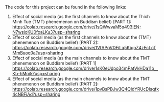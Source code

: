 The code for this project can be found in the following links: 

1. Effect of social media (as the first channels to know about the Thich Minh Tue (TMT) phenemenon on Buddism belief) [PART 1]: https://colab.research.google.com/drive/1sQWwvaM5p493IEN-N7wsjoKU0fxaLKu3?usp=sharing
2. Effect of social media (as the first channels to know about the (TMT) phenemenon on Buddism belief) [PART 2]: https://colab.research.google.com/drive/1VtAPpVDFiLq5KiqnZ4zEcLcTMmBuoe0a?usp=sharing
3. Effect of social media (as the main channels to know about the TMT phenemenon on Buddism belief) [PART 1] https://colab.research.google.com/drive/1sK0eUdpo34mPatVkHDa11b__Kb-hMqi5?usp=sharing
4. Effect of social media (as the main channels to know about the TMT phenemenon on Buddism belief) [PART 2]: https://colab.research.google.com/drive/1pvBsPBJw3Q4QIdYRUcDIsqfx4cNBFiAd?usp=sharing
